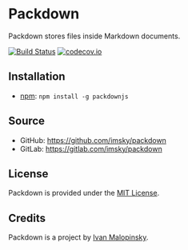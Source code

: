 # Packdown

Packdown stores files inside Markdown documents.

[![Build Status](https://travis-ci.org/imsky/packdown.svg?branch=master)](https://travis-ci.org/imsky/packdown)
[![codecov.io](https://codecov.io/github/imsky/packdown/coverage.svg?branch=master)](https://codecov.io/github/imsky/packdown)

## Installation

* [npm](https://www.npmjs.com/package/packdownjs): `npm install -g packdownjs`

## Source

* GitHub: <https://github.com/imsky/packdown>
* GitLab: <https://gitlab.com/imsky/packdown>

## License

Packdown is provided under the [MIT License](http://opensource.org/licenses/MIT).

## Credits

Packdown is a project by [Ivan Malopinsky](http://imsky.co).
